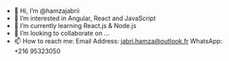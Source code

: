 - 👋 Hi, I’m @hamzajabrii
- 👀 I’m interested in Angular, React and JavaScript
- 🌱 I’m currently learning React.js & Node.js
- 💞️ I’m looking to collaborate on ...
- 📫 How to reach me:
Email Address: jabri.hamza@outlook.fr
WhatsApp: +216 95323050

<!---
hamzajabrii/hamzajabrii is a ✨ special ✨ repository because its `README.md` (this file) appears on your GitHub profile.
You can click the Preview link to take a look at your changes.
--->
